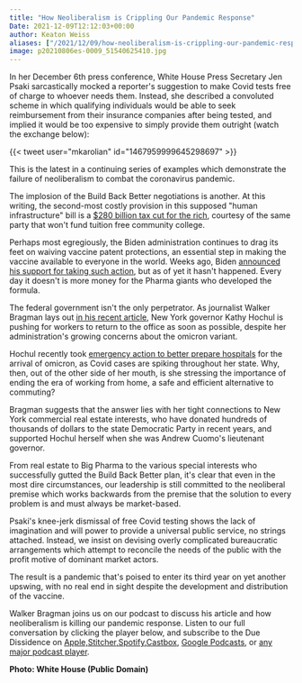 ```yaml
---
title: "How Neoliberalism is Crippling Our Pandemic Response"
Date: 2021-12-09T12:12:03+00:00
author: Keaton Weiss
aliases: ["/2021/12/09/how-neoliberalism-is-crippling-our-pandemic-response"]
image: p20210806es-0009_51540625410.jpg
---
```


In her December 6th press conference, White House Press Secretary Jen Psaki sarcastically mocked a reporter's suggestion to make Covid tests free of charge to whoever needs them. Instead, she described a convoluted scheme in which qualifying individuals would be able to seek reimbursement from their insurance companies after being tested, and implied it would be too expensive to simply provide them outright (watch the exchange below):

{{< tweet user="mkarolian" id="1467959999645298697" >}}

This is the latest in a continuing series of examples which demonstrate the failure of neoliberalism to combat the coronavirus pandemic. 

The implosion of the Build Back Better negotiations is another. At this writing, the second-most costly provision in this supposed "human infrastructure" bill is a [$280 billion tax cut for the rich](https://www.washingtonpost.com/business/2021/11/16/second-biggest-program-democrats-budget-gives-billions-rich/), courtesy of the same party that won't fund tuition free community college.

Perhaps most egregiously, the Biden administration continues to drag its feet on waiving vaccine patent protections, an essential step in making the vaccine available to everyone in the world. Weeks ago, Biden [announced his support for taking such action](https://www.aljazeera.com/news/2021/11/26/biden-calls-for-intellectual-property-waivers-covid-vaccines), but as of yet it hasn't happened. Every day it doesn't is more money for the Pharma giants who developed the formula.

The federal government isn't the only perpetrator. As journalist Walker Bragman lays out [in his recent article](https://www.jacobinmag.com/2021/12/new-york-governor-real-estate-campaign-contributions-covid-reopening), New York governor Kathy Hochul is pushing for workers to return to the office as soon as possible, despite her administration's growing concerns about the omicron variant.

Hochul recently took [emergency action to better prepare hospitals](https://www.governor.ny.gov/news/governor-hochul-announces-urgent-action-boost-hospital-capacity-and-address-staffing-shortages) for the arrival of omicron, as Covid cases are spiking throughout her state. Why, then, out of the other side of her mouth, is she stressing the importance of ending the era of working from home, a safe and efficient alternative to commuting?

Bragman suggests that the answer lies with her tight connections to New York commercial real estate interests, who have donated hundreds of thousands of dollars to the state Democratic Party in recent years, and supported Hochul herself when she was Andrew Cuomo's lieutenant governor.

From real estate to Big Pharma to the various special interests who successfully gutted the Build Back Better plan, it's clear that even in the most dire circumstances, our leadership is still committed to the neoliberal premise which works backwards from the premise that the solution to every problem is and must always be market-based. 

Psaki's knee-jerk dismissal of free Covid testing shows the lack of imagination and will power to provide a universal public service, no strings attached. Instead, we insist on devising overly complicated bureaucratic arrangements which attempt to reconcile the needs of the public with the profit motive of dominant market actors. 

The result is a pandemic that's poised to enter its third year on yet another upswing, with no real end in sight despite the development and distribution of the vaccine.

Walker Bragman joins us on our podcast to discuss his article and how neoliberalism is killing our pandemic response. Listen to our full conversation by clicking the player below, and subscribe to the Due Dissidence on [Apple,](https://podcasts.apple.com/us/podcast/due-dissidence/id1457244081)[Stitcher](https://www.stitcher.com/podcast/due-dissidence)[,](https://podcasts.apple.com/us/podcast/due-dissidence/id1457244081)[Spotify](https://open.spotify.com/show/3jDky0r8Cg0vlYuORwWhaE)[,](https://podcasts.apple.com/us/podcast/due-dissidence/id1457244081)[Castbox](https://castbox.fm/channel/Due-Dissidence%7D-id2086184?country=us)[,](https://podcasts.apple.com/us/podcast/due-dissidence/id1457244081) [Google Podcasts](https://podcasts.google.com/feed/aHR0cHM6Ly9mZWVkcy5zb3VuZGNsb3VkLmNvbS91c2Vycy9zb3VuZGNsb3VkOnVzZXJzOjYwNjI5Njg0NC9zb3VuZHMucnNz), or [any major podcast player](https://www.podpage.com/due-dissidence-1/).

**Photo: White House (Public Domain)**
